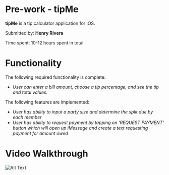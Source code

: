# Pre-work - tipMe

**tipMe** is a tip calculator application for iOS.

Submitted by: **Henry Rivera**

Time spent: 10-12 hours spent in total

# Functionality
The following required functionality is complete:
- *User can enter a bill amount, choose a tip percentage, and see the tip and total values.*

The following features are implemented:
- *User has ability to input a party size and determine the split due by each member*
- *User has ability to request payment by tapping on 'REQUEST PAYMENT' button which will open up iMessage and create a text requesting payment for amount owed*

# Video Walkthrough

![Alt Text](https://imgur.com/a/Nd4xrsy.gif)


